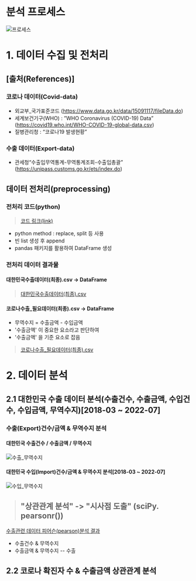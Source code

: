 # 분석 프로세스
![프로세스](https://github.com/dykim04/Korea-Trade-Analysis/blob/main/img/%EA%B0%9C%EC%9A%943.PNG)

# 1. 데이터 수집 및 전처리
## [출처(References)]
### 코로나 데이터(Covid-data)
- 외교부_국가표준코드 (https://www.data.go.kr/data/15091117/fileData.do)
- 세계보건기구(WHO) : ”WHO Coronavirus (COVID-19) Data”  (https://covid19.who.int/WHO-COVID-19-global-data.csv)
- 질병관리청 : “코로나19 발생현황”
### 수출 데이터(Export-data)
- 관세청“수출입무역통계-무역통계조회-수출입총괄” (https://unipass.customs.go.kr/ets/index.do)  

## 데이터 전처리(preprocessing)

### 전처리 코드(python)
> [코드 링크(link)](https://github.com/dykim04/Korea-Trade-Analysis/blob/main/code/%EC%BD%94%EB%A1%9C%EB%82%98%EC%88%98%EC%B6%9C_%EB%8D%B0%EC%9D%B4%ED%84%B0%EC%A0%84%EC%B2%98%EB%A6%AC.ipynb)

- python method : replace, split 등 사용
- 빈 list 생성 후 append
- pandas 패키지를 활용하여 DataFrame 생성


### 전처리 데이터 결과물
#### 대한민국수출데이터(최종).csv -> DataFrame
> [대한민국수출데이터(최종).csv ](https://github.com/dykim04/Korea-Trade-Analysis/blob/main/output/%EB%8C%80%ED%95%9C%EB%AF%BC%EA%B5%AD%EC%88%98%EC%B6%9C%EB%8D%B0%EC%9D%B4%ED%84%B0(%EC%B5%9C%EC%A2%85).csv)
#### 코로나수출_필요데이터(최종).csv -> DataFrame
- 무역수지 = 수출금액 - 수입금액
- '수출금액' 이 중요한 요소라고 판단하여
- '수출금액' 을 기준 요소로 잡음 
> [코로나수출_필요데이터(최종).csv ](https://github.com/dykim04/Korea-Trade-Analysis/blob/main/output/%EC%BD%94%EB%A1%9C%EB%82%98%EC%88%98%EC%B6%9C_%ED%95%84%EC%9A%94%EB%8D%B0%EC%9D%B4%ED%84%B0(%EC%B5%9C%EC%A2%85).csv)

# 2. 데이터 분석
## 2.1 대한민국 수출 데이터 분석(수출건수, 수출금액, 수입건수, 수입금액, 무역수지)[2018-03 ~ 2022-07]
### 수출(Export)건수/금액 & 무역수지 분석
#### 대한민국 수출건수 / 수출금액 / 무역수지
![수출_무역수지](https://github.com/dykim04/Korea-Trade-Analysis/blob/main/img/%EC%88%98%EC%B6%9C_%EB%AC%B4%EC%97%AD%EC%88%98%EC%A7%80.PNG)
#### 대한민국 수입(Import)건수/금액 & 무역수지 분석[2018-03 ~ 2022-07]
![수입_무역수지](https://github.com/dykim04/Korea-Trade-Analysis/blob/main/img/%EC%88%98%EC%9E%85_%EB%AC%B4%EC%97%AD%EC%88%98%EC%A7%80.PNG)

> ## "상관관계 분석" -> "시사점 도출" (sciPy. pearsonr())
[수출관련 데이터 피어슨(pearson)분석 결과](https://github.com/dykim04/Korea-Trade-Analysis/blob/main/output/%EC%88%98%EC%B6%9C%ED%94%BC%EC%96%B4%EC%8A%A8%EB%B6%84%EC%84%9D%EA%B2%B0%EA%B3%BC.csv)

- 수출건수 & 무역수지
- 수출금액 & 무역수지
-- 수출 
 
## 2.2 코로나 확진자 수 & 수출금액 상관관계 분석

